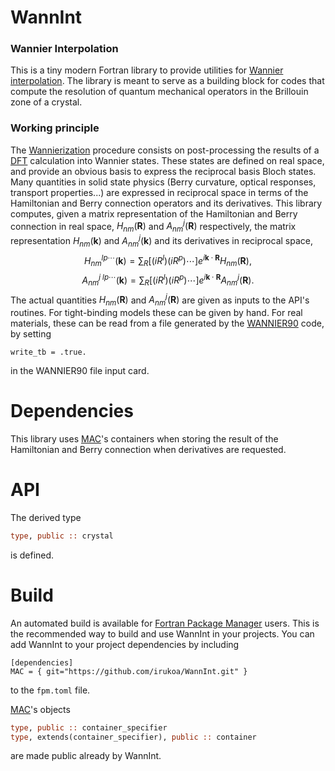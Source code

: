 # WannInt
### Wannier Interpolation

This is a tiny modern Fortran library to provide utilities for [Wannier interpolation](https://link.aps.org/doi/10.1103/PhysRevB.75.195121). The library is meant to serve as a building block for codes that compute the resolution of quantum mechanical operators in the Brillouin zone of a crystal.

### Working principle

The [Wannierization](https://link.aps.org/doi/10.1103/RevModPhys.84.1419) procedure consists on post-processing the results of a [DFT](https://en.wikipedia.org/wiki/Density_functional_theory) calculation into Wannier states. These states are defined on real space, and provide an obvious basis to express the reciprocal basis Bloch states. Many quantities in solid state physics (Berry curvature, optical responses, transport properties...) are expressed in reciprocal space in terms of the Hamiltonian and Berry connection operators and its derivatives. This library computes, given a matrix representation of the Hamiltonian and Berry connection in real space, $H_{nm}(\textbf{R})$ and $A^j_{nm}(\textbf{R})$ respectively, the matrix representation $H_{nm}(\textbf{k})$ and $A^j_{nm}(\textbf{k})$ and its derivatives in reciprocal space,
$$
H_{nm}^{lp\cdots }(\textbf{k}) = \sum_{R}\left[\left(iR^l\right)\left(iR^p\right)\cdots\right] e^{i\textbf{k}\cdot \textbf{R}}H_{nm}(\textbf{R}),
$$
$$
A_{nm}^{j\;lp\cdots }(\textbf{k}) = \sum_{R}\left[\left(iR^l\right)\left(iR^p\right)\cdots\right] e^{i\textbf{k}\cdot \textbf{R}}A^j_{nm}(\textbf{R}).
$$
The actual quantities $H_{nm}(\textbf{R})$ and $A^j_{nm}(\textbf{R})$ are given as inputs to the API's routines. For tight-binding models these can be given by hand. For real materials, these can be read from a file generated by the [WANNIER90](https://wannier.org/) code, by setting

```
write_tb = .true.
```
in the WANNIER90 file input card.

# Dependencies

This library uses [MAC](https://github.com/irukoa/MAC)'s containers when storing the result of the Hamiltonian and Berry connection when derivatives are requested.

# API

The derived type
``` fortran
type, public :: crystal
```
is defined.

# Build

An automated build is available for [Fortran Package Manager](https://fpm.fortran-lang.org/) users. This is the recommended way to build and use WannInt in your projects. You can add WannInt to your project dependencies by including

```
[dependencies]
MAC = { git="https://github.com/irukoa/WannInt.git" }
```
to the `fpm.toml` file.

[MAC](https://github.com/irukoa/MAC)'s objects
``` fortran
type, public :: container_specifier
type, extends(container_specifier), public :: container
```
are made public already by WannInt.
